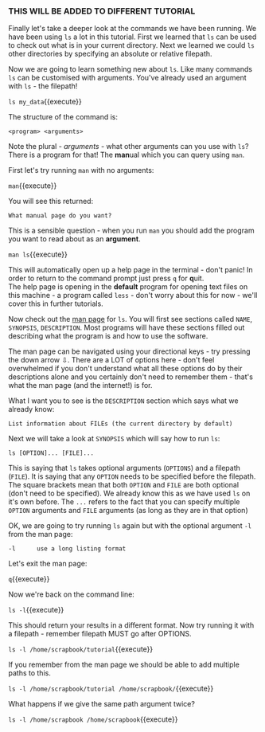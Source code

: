 ### THIS WILL BE ADDED TO DIFFERENT TUTORIAL

Finally let's take a deeper look at the commands we have been running.  We have
been using `ls` a lot in this tutorial.  First we learned that `ls` can be used 
to check out what is in your current directory.  Next we learned we could `ls` 
other directories by specifying an absolute or relative filepath.

Now we are going to learn something new about `ls`. Like many commands `ls` can 
be customised with arguments.  You've already used an argument with `ls` - the 
filepath!

`ls my_data`{{execute}}

The structure of the command is:

`<program> <arguments>`

Note the plural - *arguments* - what other arguments can you use with `ls`? 
There is a program for that! The **man**ual which you can query using `man`.

First let's try running `man` with no arguments:

`man`{{execute}}

You will see this returned:

`What manual page do you want?`

This is a sensible question - when you run `man` you should add the program 
you want to read about as an **argument**.

`man ls`{{execute}}

This will automatically open up a help page in the terminal - don't 
panic! In order to return to the command prompt just press `q` for **q**uit.  
The help page is opening in the **default** program for opening text files on 
this machine - a program called `less` - don't worry about this for now - 
we'll cover this in further tutorials.

Now check out the [man page](https://en.wikipedia.org/wiki/Man_page) for `ls`.
You will first see sections called `NAME`, `SYNOPSIS`, `DESCRIPTION`.  Most 
programs will have these sections filled out describing what the program is and 
how to use the software.

The man page can be navigated using your directional keys - try pressing the 
down arrow ⇩.  There are a LOT of options here - don't feel overwhelmed if you 
don't understand what all these options do by their descriptions alone and you 
certainly don't need to remember them - that's what the man page 
(and the internet!) is for.

What I want you to see is the `DESCRIPTION` section which says what we already 
know: 

`List information about FILEs (the current directory by default)`

Next we will take a look at `SYNOPSIS` which will say how to run `ls`:

`ls [OPTION]... [FILE]...`

This is saying that `ls` takes optional arguments (`OPTIONS`) and a filepath 
(`FILE`).  It is saying that any `OPTION` needs to be specified before the 
filepath.  The square brackets mean that both `OPTION` and `FILE` are both 
optional (don't need to be specified).  We already know this as we have used 
`ls` on it's own before.  The `...` refers to the fact that you can specify 
multiple `OPTION` arguments and `FILE` arguments (as long as they are in that 
option)

OK, we are going to try running `ls` again but with the optional argument `-l` 
from the man page:

`-l      use a long listing format`

Let's exit the man page:

`q`{{execute}}

Now we're back on the command line:

`ls -l`{{execute}}

This should return your results in a different format.  Now try running it 
with a filepath - remember filepath MUST go after OPTIONS.

`ls -l /home/scrapbook/tutorial`{{execute}}

If you remember from the man page we should be able to add multiple paths to 
this.

`ls -l /home/scrapbook/tutorial /home/scrapbook/`{{execute}}

What happens if we give the same path argument twice?

`ls -l /home/scrapbook /home/scrapbook`{{execute}}


